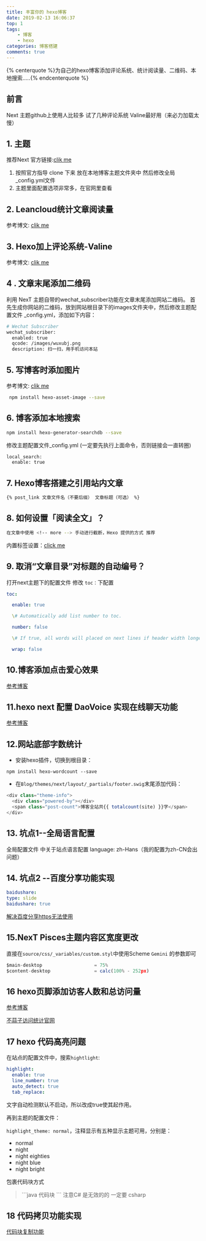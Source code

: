 ```yaml
---
title: 丰富你的 hexo博客
date: 2019-02-13 16:06:37
top: 1
tags:
    - 博客
    - hexo
categories: 博客搭建
comments: true
---
```

{% centerquote %}为自己的hexo博客添加评论系统、统计阅读量、二维码、本地搜索.....{% endcenterquote %}
<!-- more -->

## 前言
Next 主题github上使用人比较多 
试了几种评论系统  Valine最好用（来必力加载太慢）   

## 1. 主题

推荐Next  官方链接:[clik me](http://theme-next.iissnan.com/)
1. 按照官方指导 clone 下来 放在本地博客主题文件夹中 然后修改全局_config.yml文件
2. 主题里面配置选项非常多，在官网里查看

## 2. Leancloud统计文章阅读量

参考博文: [clik me](https://blog.csdn.net/weixin_39345384/article/details/80787998)

## 3. Hexo加上评论系统-Valine

参考博文: [clik me](https://blog.csdn.net/blue_zy/article/details/79071414)

## 4 . 文章末尾添加二维码
利用 NexT 主题自带的wechat_subscriber功能在文章末尾添加网站二维码。 
首先生成你网站的二维码，放到网站根目录下的images文件夹中，然后修改主题配置文件 _config.yml，添加如下内容：

```bash
# Wechat Subscriber
wechat_subscriber:
  enabled: true
  qcode: /images/wuxubj.png
  description: 扫一扫，用手机访问本站
```

## 5. 写博客时添加图片
参考博文: [clik me](https://www.jianshu.com/p/c2ba9533088a)

```bash
 npm install hexo-asset-image --save
```
## 6. 博客添加本地搜索
```bash
npm install hexo-generator-searchdb --save
```
修改主题配置文件_config.yml (一定要先执行上面命令，否则链接会一直转圈)

```bash
local_search:
  enable: true
```

## 7. Hexo博客搭建之引用站内文章

```bash
{% post_link 文章文件名（不要后缀） 文章标题（可选） %}
```

## 8. 如何设置「阅读全文」？

```bash
在文章中使用 <!-- more --> 手动进行截断，Hexo 提供的方式 推荐
```

内置标签设置：[click me](http://theme-next.iissnan.com/tag-plugins.html)

## 9. 取消“文章目录”对标题的自动编号？

打开next主题下的配置文件 修改 `toc：`下配置

```yaml
toc:

  enable: true

  \# Automatically add list number to toc.

  number: false

  \# If true, all words will placed on next lines if header width longer then sidebar width.

  wrap: false
```

## 10.博客添加点击爱心效果

[参考博客](https://asdfv1929.github.io/2018/01/26/click-love/)

## 11.hexo next 配置 DaoVoice 实现在线聊天功能

[参考博客](https://hoxis.github.io/hexo-next-daovoice.html)

## 12.网站底部字数统计

- 安装hexo插件，切换到根目录：

```
npm install hexo-wordcount --save
```

- 在`Blog/themes/next/layout/_partials/footer.swig`末尾添加代码：

```javascript
<div class="theme-info">
  <div class="powered-by"></div>
  <span class="post-count">博客全站共{{ totalcount(site) }}字</span>
</div>
```

## 13. 坑点1--全局语言配置

全局配置文件  中关于站点语言配置  language: zh-Hans（我的配置为zh-CN会出问题）

## 14. 坑点2 --百度分享功能实现

```yaml
baidushare:
type: slide
baidushare: true
```

[解决百度分享https无法使用](https://hoxis.github.io/hexo-next-daovoice.html)

## 15.NexT Pisces主题内容区宽度更改

直接在`source/css/_variables/custom.styl`中使用Scheme `Gemini` 的参数即可

```javascript
$main-desktop                   = 75%
$content-desktop                = calc(100% - 252px)
```

## 16 hexo页脚添加访客人数和总访问量

[参考博客](https://www.jianshu.com/p/c311d31265e0)

[不蒜子访问统计官网](http://busuanzi.ibruce.info/)

## 17 hexo 代码高亮问题

在站点的配置文件中，搜索`hightlight`:

```yaml
highlight:
  enable: true
  line_number: true
  auto_detect: true
  tab_replace:
```

文字自动检测默认不启动，所以改成true使其起作用。

再到主题的配置文件：

`highlight_theme: normal`，注释显示有五种显示主题可用，分别是：

- normal
- night
- night eighties
- night blue
- night bright

包裹代码块方式 

> \`\`\`java      代码块      \`\`\`      注意C# 是无效的的  一定要 csharp

## 18 代码拷贝功能实现

[代码块复制功能](https://www.jianshu.com/p/3e9d614c1e77)

